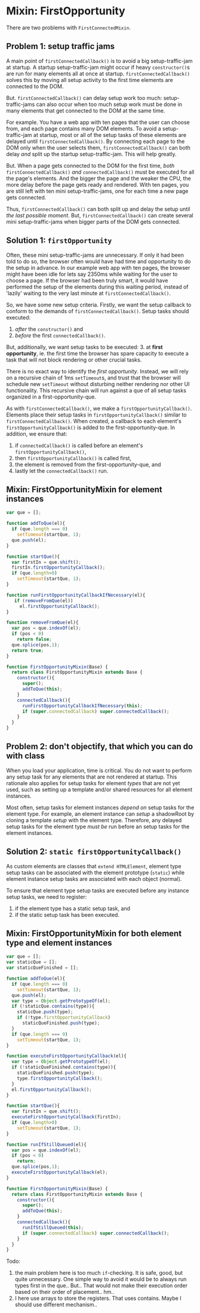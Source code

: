 # Mixin: FirstOpportunity

There are two problems with `FirstConnectedMixin`.

## Problem 1: setup traffic jams
A main point of `firstConnectedCallback()` is to avoid a big setup-traffic-jam at startup. 
A startup setup-traffic-jam might occur if heavy `constructor()`s 
are run for many elements all at once at startup.
`firstConnectedCallback()` solves this by moving all setup activity to the first time elements
are connected to the DOM.

But. `firstConnectedCallback()` can delay setup work too much:
setup-traffic-jams can also occur when too much setup work must be done in 
many elements that get connected to the DOM at the same time.

For example. You have a web app with ten pages that the user can choose from, 
and each page contains many DOM elements.
To avoid a setup-traffic-jam at startup, 
most or all of the setup tasks of these elements are delayed until `firstConnectedCallback()`.
By connecting each page to the DOM only when the user selects them,
`firstConnectedCallback()` can both delay *and* split up the startup setup-traffic-jam.
This will help greatly.

But. When a page gets connected to the DOM for the first time, 
*both* `firstConnectedCallback()` *and* `connectedCallback()`
must be executed for all the page's elements. And the bigger the page and the weaker the CPU, 
the more delay before the page gets ready and rendered.
With ten pages, you are still left with ten mini setup-traffic-jams, 
one for each time a new page gets connected.

Thus, `firstConnectedCallback()` can both split up and delay the setup until *the last possible moment*.
But, `firstConnectedCallback()` can create several mini setup-traffic-jams 
when bigger parts of the DOM gets connected.

## Solution 1: `firstOpportunity`

Often, these mini setup-traffic-jams are unnecessary. 
If only it had been told to do so, 
the browser often would have had time and opportunity to do the setup in advance.
In our example web app with ten pages, the browser might have been idle for lets say 2350ms 
while waiting for the user to choose a page. If the browser had been truly smart, 
it would have performed the setup of the elements during this waiting period, 
instead of 'lazily' waiting to the very last minute at `firstConnectedCallback()`.

So, we have some new setup criteria. 
Firstly, we want the setup callback to conform to the demands of `firstConnectedCallback()`. 
Setup tasks should executed:
 1. *after* the `constructor()` and
 2. *before* the first `connectedCallback()`. 
 
But, additionally, we want setup tasks to be executed:
 3. at **first opportunity**, ie. the first time the browser has spare capacity 
to execute a task that will not block rendering or other crucial tasks.

There is no exact way to identify the *first opportunity*. 
Instead, we will rely on a recursive chain of 1ms `setTimeout`s,
and trust that the browser will schedule new `setTimeout` without disturbing neither 
rendering nor other UI functionality.
This recursive chain will run against a que of all setup tasks organized in a first-opportunity-que.

As with `firstConnectedCallback()`, we make a `firstOpportunityCallback()`.
Elements place their setup tasks in `firstOpportunityCallback()` similar to `firstConnectedCallback()`.
When created, a callback to each element's `firstOpportunityCallback()` is added 
to the first-opportunity-que.
In addition, we ensure that:
1. if `connectedCallback()` is called before an element's `firstOpportunityCallback()`,
2. then `firstOpportunityCallback()` is called first,
3. the element is removed from the first-opportunity-que, and
4. lastly let the `connectedCallback()` run.

## Mixin: FirstOpportunityMixin for element instances
```javascript
var que = [];

function addToQue(el){
  if (que.length === 0)
    setTimeout(startQue, 1);
  que.push(el);
}

function startQue(){
  var firstIn = que.shift();
  firstIn.firstOpportunityCallback();
  if (que.length>0)
    setTimeout(startQue, 1);    
}

function runFirstOpportunityCallbackIfNecessary(el){
   if (removeFromQue(el)) 
     el.firstOpportunityCallback();
}

function removeFromQue(el){
  var pos = que.indexOf(el);
  if (pos < 0)
    return false;  
  que.splice(pos,1);
  return true;
}

function FirstOpportunityMixin(Base) {
  return class FirstOpportunityMixin extends Base {
    constructor(){
      super();
      addToQue(this);
    }
    connectedCallback(){
      runFirstOpportunityCallbackIfNecessary(this);
      if (super.connectedCallback) super.connectedCallback();
    }
  }
}
```

## Problem 2: don't objectify, that which you can do with class

When you load your application, time is critical. 
You do not want to perform any setup task for any elements that are not rendered at startup.
This rationale also applies for setup tasks for element *types* that are not yet used,
such as setting up a template and/or shared resources for all element instances.

Most often, setup tasks for element instances *depend on* setup tasks for the element type.
For example, an element instance can *setup* a shadowRoot by cloning a template 
*setup* with the element type. 
Therefore, any delayed setup tasks for the element type *must be* run before an setup 
tasks for the element instances.

## Solution 2: `static firstOpportunityCallback()`
As custom elements are classes that `extend HTMLElement`,
element type setup tasks can be associated with the element prototype (`static`) while
element instance setup tasks are associated with each object (normal).

To ensure that element type setup tasks are executed before any instance setup tasks, 
we need to register:
1. if the element type has a static setup task, and
2. if the static setup task has been executed.

## Mixin: FirstOpportunityMixin for both element type and element instances
```javascript
var que = [];
var staticQue = [];
var staticQueFinished = [];

function addToQue(el){
  if (que.length === 0)
    setTimeout(startQue, 1);
  que.push(el);
  var type = Object.getPrototypeOf(el);
  if (!staticQue.contains(type)){
    staticQue.push(type);
    if (!type.firstOpportunityCallback)
      staticQueFinished.push(type);
  }
  if (que.length === 0)
    setTimeout(startQue, 1);
}

function executeFirstOpportunityCallback(el){
  var type = Object.getPrototypeOf(el);
  if (!staticQueFinished.contains(type)){
    staticQueFinished.push(type);
    type.firstOpportunityCallback();
  }
  el.firstOpportunityCallback();  
}

function startQue(){
  var firstIn = que.shift();
  executeFirstOpportunityCallback(firstIn);
  if (que.length>0)
    setTimeout(startQue, 1);    
}

function runIfStillQueued(el){
  var pos = que.indexOf(el);
  if (pos < 0)
    return;  
  que.splice(pos,1);
  executeFirstOpportunityCallback(el);
}

function FirstOpportunityMixin(Base) {
  return class FirstOpportunityMixin extends Base {
    constructor(){
      super();
      addToQue(this);
    }
    connectedCallback(){
      runIfStillQueued(this);
      if (super.connectedCallback) super.connectedCallback();
    }                                    
  }
}
```

Todo: 
1. the main problem here is too much `if`-checking.
It is safe, good, but quite unnecessary.
One simple way to avoid it would be to always run types first in the que.. But.. That would not make their 
execution order based on their order of placement..
hm..
2. I here use arrays to store the registers. That uses contains. 
Maybe I should use different mechanism..

<!-- 
Now, when the this branch of DOM elements gets connected, 
as bunch of `firstConnectedCallback()`s as well as a bunch of normal `connectedCallback()`s
need to be run at the same time, slowing down performance.
If only the browser had realized this and run as many of the `firstConnectedCallback()` as possible
in the preceding idle period.

This is the purpose of `ReadyMixin`. Identically to `FirstConnectedMixin`,
`ReadyMixin` ensures that a callback method `readyCallback()` is triggered
*after* `constructor()` and *before* the first regular `connectedCallback()`.
But, `ReadyMixin` will try to trigger the `readyCallback()` at **the first opportune moment**, 
not at the last possible moment like `FirstConnectedMixin`.

To accomplish this, `ReadyMixin` needs to identify **the first opportune moment**, 
ie. when the browser 'is ready' or 'must be ready' to do some extra work on the component:
1. The browser *must* run the `constructor()` first.
2. If the browser is connecting the element to the DOM, the browser *must first* run the 
`readyCallback()` if it has not yet run.
3. Ask the browser for the first available "free" slot of process, 
by asking for `requestAnimationFrame()` (??or setTimeout??).
4. If the browser has not yet loaded, wait while the browser loads (todo skip this one I think)
document.loadedState !== "loading" + the `DOMContentLoaded` event skip this*??

`ReadyMixin` is inspired by the `PolymerElement.ready()` callback.
-->
